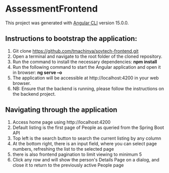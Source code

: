 # AssessmentFrontend

This project was generated with [Angular CLI](https://github.com/angular/angular-cli) version 15.0.0.
## Instructions to bootstrap the application:
1.	Git clone https://github.com/tmachinya/sovtech-frontend.git
2.	Open a terminal and navigate to the root folder of the cloned repository.
3.	Run the  command to install the necessary dependencies: **npm install**
4.	Run the following command to start the Angular application and open it in browser: **ng serve –o**
5.	The application will be accessible at http://localhost:4200 in your web browser.
6.	NB: Ensure that the backend is running, please follow the instructions on the backend project.

## Navigating through the application
1. Access home page using http://localhost:4200
2. Default listing is the first page of People as queried from the Spring Boot API
3. Top left is the search button to search the current listing by any column
4. At the bottom right, there is an input field, where you can select page numbers, refreshing the list to the selected page
5. there is also frontend pagination to limit viewing to minimum 5
6. Click any row and will show the person's Details Page on a dialog, and close it to return to the previously active People page


